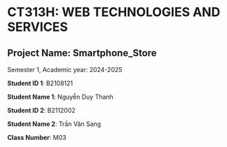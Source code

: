 # CT313H: WEB TECHNOLOGIES AND SERVICES

## Project Name: Smartphone_Store
Semester 1, Academic year: 2024-2025

**Student ID 1**: B2108121

**Student Name 1**: Nguyễn Duy Thanh

**Student ID 2**: B2112002

**Student Name 2**: Trần Văn Sang

**Class Number**: M03

